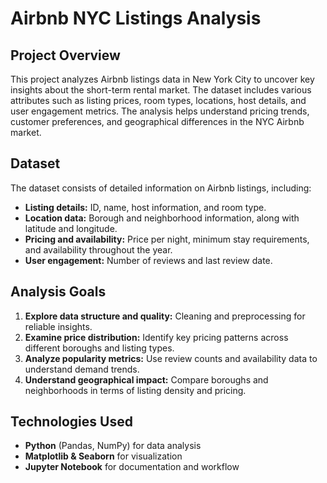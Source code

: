 # Airbnb NYC Listings Analysis

## Project Overview
This project analyzes Airbnb listings data in New York City to uncover key insights about the short-term rental market. The dataset includes various attributes such as listing prices, room types, locations, host details, and user engagement metrics. The analysis helps understand pricing trends, customer preferences, and geographical differences in the NYC Airbnb market.

## Dataset
The dataset consists of detailed information on Airbnb listings, including:
- **Listing details:** ID, name, host information, and room type.
- **Location data:** Borough and neighborhood information, along with latitude and longitude.
- **Pricing and availability:** Price per night, minimum stay requirements, and availability throughout the year.
- **User engagement:** Number of reviews and last review date.

## Analysis Goals
1. **Explore data structure and quality:** Cleaning and preprocessing for reliable insights.
2. **Examine price distribution:** Identify key pricing patterns across different boroughs and listing types.
3. **Analyze popularity metrics:** Use review counts and availability data to understand demand trends.
4. **Understand geographical impact:** Compare boroughs and neighborhoods in terms of listing density and pricing.

## Technologies Used
- **Python** (Pandas, NumPy) for data analysis
- **Matplotlib & Seaborn** for visualization
- **Jupyter Notebook** for documentation and workflow

